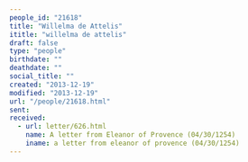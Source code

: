 ```yaml
---
people_id: "21618"
title: "Willelma de Attelis"
ititle: "willelma de attelis"
draft: false
type: "people"
birthdate: ""
deathdate: ""
social_title: ""
created: "2013-12-19"
modified: "2013-12-19"
url: "/people/21618.html"
sent:
received:
  - url: letter/626.html
    name: A letter from Eleanor of Provence (04/30/1254)
    iname: a letter from eleanor of provence (04/30/1254)
---
```

